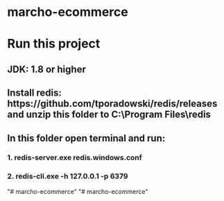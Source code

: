 # marcho-ecommerce
# Run this project
<h2>JDK: 1.8 or higher</h2>
<h2>Install redis: https://github.com/tporadowski/redis/releases and unzip this folder to C:\Program Files\redis</h2>
<h2>In this folder open terminal and run: </h3>
<h3>1. redis-server.exe redis.windows.conf</h3>
<h3>2. redis-cli.exe -h 127.0.0.1 -p 6379</h3>
"# marcho-ecommerce" 
"# marcho-ecommerce" 

